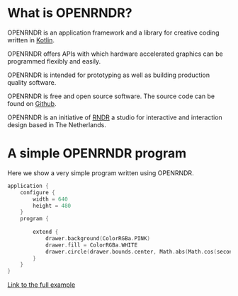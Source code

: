
# What is OPENRNDR?

OPENRNDR is an application framework and a library for creative coding written in [Kotlin](https://kotlinlang.org).

OPENRNDR offers APIs with which hardware accelerated graphics can be programmed flexibly and easily.

OPENRNDR is intended for prototyping as well as building production quality software.

OPENRNDR is free and open source software. The source code can be found on [Github](https://github.com/openrndr/openrndr).

OPENRNDR is an initiative of [RNDR](http://rndr.studio) a studio for interactive and interaction design based in The Netherlands.


# A simple OPENRNDR program
Here we show a very simple program written using OPENRNDR.

```kotlin
application {
    configure {
        width = 640
        height = 480
    }
    program {
    
        extend {
            drawer.background(ColorRGBa.PINK)
            drawer.fill = ColorRGBa.WHITE
            drawer.circle(drawer.bounds.center, Math.abs(Math.cos(seconds)) * 300)
        }
    }
}
```

[Link to the full example](https://github.com/openrndr/openrndr-examples/blob/master/src/main/kotlin/examples/01_Before_you_start/C00WhatIsOPENRNDR000.kt)
